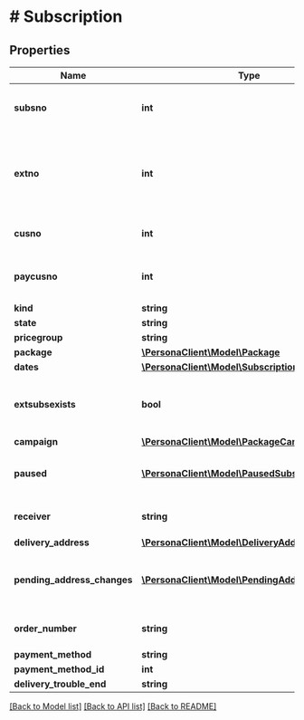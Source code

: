 # # Subscription

## Properties

Name | Type | Description | Notes
------------ | ------------- | ------------- | -------------
**subsno** | **int** | Subscription Id - primary key together with extno | 
**extno** | **int** | Subscription Extension Id - how many times a subscription has been extended | 
**cusno** | **int** | Customer getting the subscription | 
**paycusno** | **int** | Customer paying for the subscription | 
**kind** | **string** |  | 
**state** | **string** |  | 
**pricegroup** | **string** |  | [optional] 
**package** | [**\PersonaClient\Model\Package**](Package.md) |  | 
**dates** | [**\PersonaClient\Model\SubscriptionDates**](SubscriptionDates.md) |  | 
**extsubsexists** | **bool** | If the extension of this subscription exists | 
**campaign** | [**\PersonaClient\Model\PackageCampaign**](PackageCampaign.md) |  | [optional] 
**paused** | [**\PersonaClient\Model\PausedSubscription[]**](PausedSubscription.md) | Pause periods of this subscription | [optional] 
**receiver** | **string** | The name of subscription receiver | [optional] 
**delivery_address** | [**\PersonaClient\Model\DeliveryAddress**](DeliveryAddress.md) |  | [optional] 
**pending_address_changes** | [**\PersonaClient\Model\PendingAddressChange[]**](PendingAddressChange.md) | Pending and ongoing temporary address changes | [optional] 
**order_number** | **string** | Order number of subscription | [optional] 
**payment_method** | **string** |  | [optional] 
**payment_method_id** | **int** |  | [optional] 
**delivery_trouble_end** | **string** |  | [optional] 

[[Back to Model list]](../../README.md#documentation-for-models) [[Back to API list]](../../README.md#documentation-for-api-endpoints) [[Back to README]](../../README.md)


